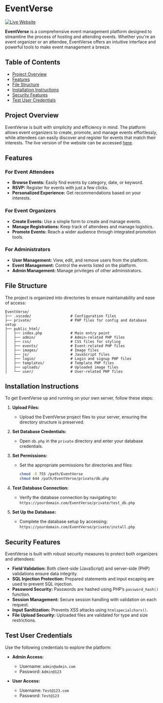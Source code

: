 
# EventVerse

[![Live Website](https://img.shields.io/badge/Live%20Website-View%20Now-brightgreen)](https://comp3340.khan2g1.myweb.cs.uwindsor.ca/EventVersee/public_html/)

**EventVerse** is a comprehensive event management platform designed to streamline the process of hosting and attending events. Whether you're an event organizer or an attendee, EventVerse offers an intuitive interface and powerful tools to make event management a breeze.

## Table of Contents

- [Project Overview](#project-overview)
- [Features](#features)
- [File Structure](#file-structure)
- [Installation Instructions](#installation-instructions)
- [Security Features](#security-features)
- [Test User Credentials](#test-user-credentials)

## Project Overview

EventVerse is built with simplicity and efficiency in mind. The platform allows event organizers to create, promote, and manage events effortlessly, while attendees can easily discover and register for events that match their interests. The live version of the website can be accessed [here](https://comp3340.khan2g1.myweb.cs.uwindsor.ca/EventVersee/public_html/).

## Features

### For Event Attendees
- **Browse Events:** Easily find events by category, date, or keyword.
- **RSVP:** Register for events with just a few clicks.
- **Personalized Experience:** Get recommendations based on your interests.

### For Event Organizers
- **Create Events:** Use a simple form to create and manage events.
- **Manage Registrations:** Keep track of attendees and manage logistics.
- **Promote Events:** Reach a wider audience through integrated promotion tools.

### For Administrators
- **User Management:** View, edit, and remove users from the platform.
- **Event Management:** Control the events listed on the platform.
- **Admin Management:** Manage privileges of other administrators.

## File Structure

The project is organized into directories to ensure maintainability and ease of access:

```plaintext
EventVerse/
├── .vscode/                  # Configuration files
├── private/                  # PHP files for config and database setup
├── public_html/
│   ├── index.php             # Main entry point
│   ├── admin/                # Admin-related PHP files
│   ├── css/                  # CSS files for styling
│   ├── events/               # Event-related PHP files
│   ├── images/               # Image files
│   ├── js/                   # JavaScript files
│   ├── login/                # Login and signup PHP files
│   ├── templates/            # Template PHP files
│   ├── uploads/              # Uploaded image files
│   └── user/                 # User-related PHP files
```

## Installation Instructions

To get EventVerse up and running on your own server, follow these steps:

1. **Upload Files:**
   - Upload the EventVerse project files to your server, ensuring the directory structure is preserved.

2. **Set Database Credentials:**
   - Open `db.php` in the `private` directory and enter your database credentials.

3. **Set Permissions:**
   - Set the appropriate permissions for directories and files:
     ```bash
     chmod -R 755 /path/EventVerse
     chmod 644 /path/EventVerse/private/db.php
     ```

4. **Test Database Connection:**
   - Verify the database connection by navigating to:
     `https://yourdomain.com/EventVerse/private/test_db.php`

5. **Set Up the Database:**
   - Complete the database setup by accessing:
     `https://yourdomain.com/EventVerse/private/install.php`

## Security Features

EventVerse is built with robust security measures to protect both organizers and attendees:

- **Field Validation:** Both client-side (JavaScript) and server-side (PHP) validations ensure data integrity.
- **SQL Injection Protection:** Prepared statements and input escaping are used to prevent SQL injection.
- **Password Security:** Passwords are hashed using PHP’s `password_hash()` function.
- **Session Management:** Secure session handling with validation on each request.
- **Input Sanitization:** Prevents XSS attacks using `htmlspecialchars()`.
- **File Upload Security:** Uploaded files are validated for type and size restrictions.

## Test User Credentials

Use the following credentials to explore the platform:

- **Admin Access:**
  - Username: `admin@admin.com`
  - Password: `Admin@123`

- **User Access:**
  - Username: `Test@123.com`
  - Password: `Test@123`
